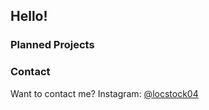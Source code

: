 ## Hello!


### Planned Projects



### Contact

Want to contact me? Instagram: [@locstock04](https://www.instagram.com/locstock04/)
